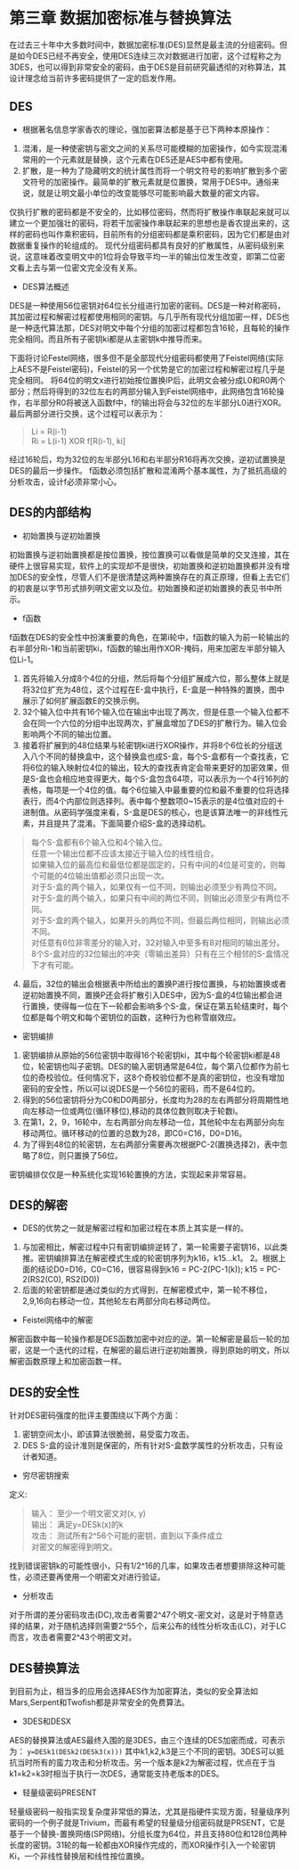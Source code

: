 # 第三章 数据加密标准与替换算法

在过去三十年中大多数时间中，数据加密标准(DES)显然是最主流的分组密码。但是如今DES已经不再安全，使用DES连续三次对数据进行加密，这个过程称之为3DES，也可以得到非常安全的密码，由于DES是目前研究最透彻的对称算法，其设计理念给当前许多密码提供了一定的启发作用。

## DES

* 根据著名信息学家香农的理论，强加密算法都是基于已下两种本原操作：

1. 混淆，是一种使密钥与密文之间的关系尽可能模糊的加密操作，如今实现混淆常用的一个元素就是替换，这个元素在DES还是AES中都有使用。
2. 扩散，是一种为了隐藏明文的统计属性而将一个明文符号的影响扩散到多个密文符号的加密操作。最简单的扩散元素就是位置换，常用于DES中。通俗来说，就是让明文最小单位的改变能够尽可能影响最大数量的密文内容。

仅执行扩散的密码都是不安全的，比如移位密码，然而将扩散操作串联起来就可以建立一个更加强壮的密码，将若干加密操作串联起来的思想也是香农提出来的，这样的密码也叫作乘积密码，目前所有的分组密码都是乘积密码，因为它们都是由对数据重复操作的轮组成的。
现代分组密码都具有良好的扩散属性，从密码级别来说，这意味着改变明文中的1位将会导致平均一半的输出位发生改变，即第二位密文看上去与第一位密文完全没有关系。

* DES算法概述

DES是一种使用56位密钥对64位长分组进行加密的密码。DES是一种对称密码，其加密过程和解密过程都使用相同的密钥。与几乎所有现代分组加密一样，DES也是一种迭代算法那，DES对明文中每个分组的加密过程都包含16轮，且每轮的操作完全相同。而且所有子密钥ki都是从主密钥k中推导而来。

下面将讨论Festel网络，很多但不是全部现代分组密码都使用了Feistel网络(实际上AES不是Feistel密码)，Feistel的另一个优势是它的加密过程和解密过程几乎是完全相同。
将64位的明文x进行初始按位置换IP后，此明文会被分成L0和R0两个部分；然后将得到的32位左右的两部分输入到Feistel网络中，此网络包含16轮操作，右半部分R0将被送入函数f中，f的输出将会与32位的左半部分L0进行XOR。最后两部分进行交换，这个过程可以表示为：
> Li = R(i-1)  
> Ri = L(i-1) XOR f[R(i-1), ki]  

经过16轮后，均为32位的左半部分L16和右半部分R16将再次交换，逆初试置换是DES的最后一步操作。
f函数必须包括扩散和混淆两个基本属性，为了抵抗高级的分析攻击，设计f必须非常小心。

## DES的内部结构

* 初始置换与逆初始置换

初始置换与逆初始置换都是按位置换，按位置换可以看做是简单的交叉连接，其在硬件上很容易实现，软件上的实现却不是很快，初始置换和逆初始置换都并没有增加DES的安全性，尽管人们不是很清楚这两种置换存在的真正原理，但看上去它们的初衷是以字节形式排列明文密文以及位。初始置换和逆初始置换的表见书中所示。

* f函数

f函数在DES的安全性中扮演重要的角色，在第i轮中，f函数的输入为前一轮输出的右半部分Ri-1和当前密钥ki，f函数的输出用作XOR-掩码，用来加密左半部分输入位Li-1。

1. 首先将输入分成8个4位的分组，然后将每个分组扩展成六位，那么整体上就是将32位扩充为48位，这个过程在E-盒中执行，E-盒是一种特殊的置换，图中展示了如何扩展函数E的交换示例。
2. 32个输入位中共有16个输入位在输出中出现了两次，但是任意一个输入位都不会在同一个六位的分组中出现两次，扩展盒增加了DES的扩散行为。输入位会影响两个不同的输出位置。
3. 接着将扩展到的48位结果与轮密钥ki进行XOR操作，并将8个6位长的分组送入八个不同的替换盒中，这个替换盒也成S-盒，每个S-盒都有一个查找表，它将6位的输入映射位4位的输出，较大的查找表肯定会带来更好的加密效果，但是S-盒也会相应地变得更大，每个S-盒包含64项，可以表示为一个4行16列的表格，每项是一个4位的值。每个6位输入中最重要的位和最不重要的位将选择表行，而4个内部位则选择列。表中每个整数项0~15表示的是4位值对应的十进制值。从密码学强度来看，S-盒是DES的核心，也是该算法唯一的非线性元素，并且提共了混淆。下面简要介绍S-盒的选择动机。

> 每个S-盒都有6个输入位和4个输入位。  
> 任意一个输出位都不应该太接近于输入位的线性组合。  
> 如果输入位的最高位和最低位都是固定的，只有中间的4位是可变的，则每个可能的4位输出值都必须只出现一次。  
> 对于S-盒的两个输入，如果仅有一位不同，则输出必须至少有两位不同。  
> 对于S-盒的两个输入，如果只有中间的两位不同，则输出必须至少有两位不同。  
> 对于S-盒的两个输入，如果开头的两位不同，但最后两位相同，则输出必须不同。  
> 对任意有6位非零差分的输入对，32对输入中至多有8对相同的输出差分。  
> 8个S-盒对应的32位输出的冲突（零输出差异）只有在三个相邻的S-盒情况下才有可能。

4. 最后，32位的输出会根据表中所给出的置换P进行按位置换，与初始置换或者逆初始置换不同，置换P还会将扩散引入DES中，因为S-盒的4位输出都会进行置换，使得每一位在下一轮都会影响多个S-盒，保证在第五轮结束时，每个位都是每个明文和每个密钥位的函数，这种行为也称雪崩效应。

* 密钥编排

1. 密钥编排从原始的56位密钥中取得16个轮密钥ki，其中每个轮密钥ki都是48位，轮密钥也叫子密钥。DES的输入密钥通常是64位，每个第八位都作为前七位的奇校验位。任何情况下，这8个奇校验位都不是真的密钥位，也没有增加密码的安全性，所以可以说DES是一个56位的密码，而不是64位的。
2. 得到的56位密钥将分为C0和D0两部分，长度均为28的左右两部分将周期性地向左移动一位或两位(循环移位),移动的具体位数则取决于轮数i。
3. 在第1，2，9，16轮中，左右两部分向左移动一位，其他轮中左右两部分向左移动两位。循环移动的位置的总数为28，即C0=C16，D0=D16。
4. 为了得到48位的轮密钥，左右两部分需要再次根据PC-2(置换选择2)，表中忽略了8位，则只置换了56位。

密钥编排仅仅是一种系统化实现16轮置换的方法，实现起来非常容易。

## DES的解密

* DES的优势之一就是解密过程和加密过程在本质上其实是一样的。

1. 与加密相比，解密过程中只有密钥编排逆转了，第一轮需要子密钥16，以此类推。密钥编排算法在解密模式生成的轮密钥序列为k16，k15...k1。
2。根据上面的结论D0=D16，C0=C16，很容易得到k16 = PC-2(PC-1(k)); k15 = PC-2(RS2(C0), RS2(D0))
3. 后面的轮密钥都是通过类似的方式得到，在解密模式中，第一轮不移位，2,9,16向右移动一位，其他轮左右两部分向右移动两位。

* Feistel网络中的解密

解密函数中每一轮操作都是DES函数加密中对应的逆。第一轮解密是最后一轮的加密，这是一个迭代的过程，在解密的最后进行逆初始置换，得到原始的明文，所以解密函数原理上和加密函数一样。

## DES的安全性

针对DES密码强度的批评主要围绕以下两个方面：

1. 密钥空间太小，即该算法很脆弱，易受蛮力攻击。
2. DES S-盒的设计准则是保密的，所有针对S-盒数学属性的分析攻击，只有设计者知道。

* 穷尽密钥搜索

定义:
> 输入： 至少一个明文密文对(x, y)  
> 输出： 满足y=DESk(x)的k  
> 攻击： 测试所有2^56个可能的密钥，直到以下条件成立  
> 对密文的解密得到明文。

找到错误密钥k的可能性很小，只有1/2^16的几率，如果攻击者想要排除这种可能性，必须还要再使用一个明密文对进行验证。

* 分析攻击

对于所谓的差分密码攻击(DC),攻击者需要2^47个明文-密文对，这是对于特意选择的结果，对于随机选择则需要2^55个，后来公布的线性分析攻击(LC)，对于LC而言，攻击者需要2^43个明密文对。

## DES替换算法

到目前为止，相当多的应用会选择AES作为加密算法，类似的安全算法如Mars,Serpent和Twofish都是非常安全的免费算法。

* 3DES和DESX

AES的替换算法或AES最终入围的是3DES，由三个连续的DES加密而成，可表示为：
`y=DESk1(DESk2(DESk3(x)))`
其中k1,k2,k3是三个不同的密钥。3DES可以抵抗当时所有的蛮力攻击和分析攻击。另一个版本是k2为解密过程，优点在于当k1=k2=k3时相当于执行一次DES，通常能支持老版本的DES。

* 轻量级密码PRESENT

轻量级密码一般指实现复杂度非常低的算法，尤其是指硬件实现方面，轻量级序列密码的一个例子就是Trivium，而最有希望的轻量级分组密码就是PRSENT，它是基于一个替换-置换网络(SP网络)。分组长度为64位，并且支持80位和128位两种长度的密钥。31轮的每一轮都由XOR操作完成的，而XOR操作引入一个轮密钥Ki，一个非线性替换层和线性按位置换。